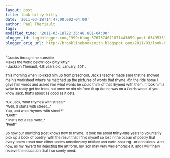 ```yaml
---
layout: post
title: look bitty kitty
date: '2011-03-18T14:47:00.002-04:00'
author: Paul Theriault
tags: 
modified_time: '2011-03-18T22:36:48.881-04:00'
blogger_id: tag:blogger.com,1999:blog-5767374071871443859.post-6349533999462845958
blogger_orig_url: http://brooklinebooksmith.blogspot.com/2011/03/look-bitty-kitty.html
---
```


<span class="Apple-style-span" >"<span class="Apple-style-span" style="font-size: 11px; line-height: 14px; ">Cracks through the sunshite<br />Makes the world below look bitty kitty."<br />- Jackson Theriault, 4.5 years old, January, 2011.<br /><br />This morning when I picked him up from preschool, Jack's teacher made sure that he showed me his worksheet where he matched up the pictures of words that rhyme.  On the ride home I gave him words and asked him what words he could think of that rhymed with them.  It took him a while to really get the idea, but once he did his face lit up like he was on a Ferris wheel.  If you know Jack, that's about as good as it gets.<br /><br />"Ok Jack, what rhymes with street?"<br />"Well, S starts with street..."<br />Yup, and what <i>rhymes </i>with street?"<br />"Leet!"<br />"That's not a real word."<br />"Feet!"<br /><br />So now our unwitting poet knows how to rhyme. It took me about thirty-one years to voluntarily pick up a book of poetry, with the result that I find myself so lost in the ocean of poetry that every poem I read now either seems unbelievably brilliant and earth-shaking...or obnoxious. And now, as my reward for rejecting the art form, my son may very well embrace it, and I will finally receive the education that I so sorely need. </span></span>